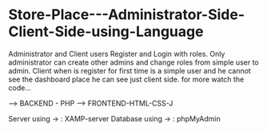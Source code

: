 # Store-Place---Administrator-Side-Client-Side-using-Language

Administrator and Client users
Register and Login with roles.
Only administrator can create other admins and change roles from simple user to admin.
Client when is register for first time is a simple user and he cannot see the dashboard place he can see just client side.
for more watch the code...

--> BACKEND - PHP
--> FRONTEND-HTML-CSS-J

Server using -> : XAMP-server
Database using -> : phpMyAdmin
